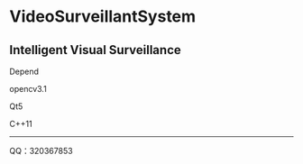 # VideoSurveillantSystem
Intelligent Visual Surveillance
--------------------------
Depend

opencv3.1

Qt5

C++11

-------------------------
QQ：320367853